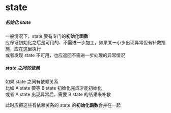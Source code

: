 # state
##### 初始化 state
一般情况下，state 要有专门的**初始化函数**  
应保证初始化之后是可用的、不需进一步加工，如果某一小步出现异常但有补救措施，应在这里执行  
或者发现 state 不可用，也应返回不需进一步处理的异常情况  

##### state 之间的依赖
如果 state 之间有依赖关系  
比如 A state 要等 B state 初始化完成才能初始化  
或者 A state 出现异常后，需要 B state 的结果来补救  

此时应把这些有依赖关系的 state 的**初始化函数**合并在一起

